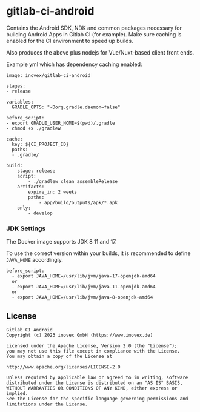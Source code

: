 # gitlab-ci-android

Contains the Android SDK, NDK and common packages necessary for building Android Apps in Gitlab CI (for example).
Make sure caching is enabled for the CI environment to speed up builds.

Also produces the above plus nodejs for Vue/Nuxt-based client front ends.

Example yml which has dependency caching enabled:

```
image: inovex/gitlab-ci-android

stages:
- release

variables:
  GRADLE_OPTS: "-Dorg.gradle.daemon=false"

before_script:
- export GRADLE_USER_HOME=$(pwd)/.gradle
- chmod +x ./gradlew

cache:
  key: ${CI_PROJECT_ID}
  paths:
  - .gradle/

build:
    stage: release
    script:
        - ./gradlew clean assembleRelease
    artifacts:
        expire_in: 2 weeks
        paths:
            - app/build/outputs/apk/*.apk
    only:
        - develop
```

### JDK Settings
The Docker image supports JDK 8 11 and 17.

To use the correct version within your builds, it is recommended to define `JAVA_HOME` accordingly.

```
before_script: 
  - export JAVA_HOME=/usr/lib/jvm/java-17-openjdk-amd64
  or
  - export JAVA_HOME=/usr/lib/jvm/java-11-openjdk-amd64
  or
  - export JAVA_HOME=/usr/lib/jvm/java-8-openjdk-amd64
```


## License

```
Gitlab CI Android
Copyright (c) 2023 inovex GmbH (https://www.inovex.de)

Licensed under the Apache License, Version 2.0 (the "License");
you may not use this file except in compliance with the License.
You may obtain a copy of the License at

http://www.apache.org/licenses/LICENSE-2.0

Unless required by applicable law or agreed to in writing, software
distributed under the License is distributed on an "AS IS" BASIS,
WITHOUT WARRANTIES OR CONDITIONS OF ANY KIND, either express or implied.
See the License for the specific language governing permissions and
limitations under the License.
```
